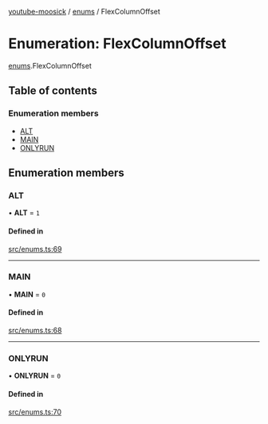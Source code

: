 [youtube-moosick](../README.md) / [enums](../modules/enums.md) / FlexColumnOffset

# Enumeration: FlexColumnOffset

[enums](../modules/enums.md).FlexColumnOffset

## Table of contents

### Enumeration members

- [ALT](enums.FlexColumnOffset.md#alt)
- [MAIN](enums.FlexColumnOffset.md#main)
- [ONLYRUN](enums.FlexColumnOffset.md#onlyrun)

## Enumeration members

### ALT

• **ALT** = `1`

#### Defined in

[src/enums.ts:69](https://github.com/EvasiveXkiller/youtube-moosick/blob/8fb67f1/src/enums.ts#L69)

___

### MAIN

• **MAIN** = `0`

#### Defined in

[src/enums.ts:68](https://github.com/EvasiveXkiller/youtube-moosick/blob/8fb67f1/src/enums.ts#L68)

___

### ONLYRUN

• **ONLYRUN** = `0`

#### Defined in

[src/enums.ts:70](https://github.com/EvasiveXkiller/youtube-moosick/blob/8fb67f1/src/enums.ts#L70)
